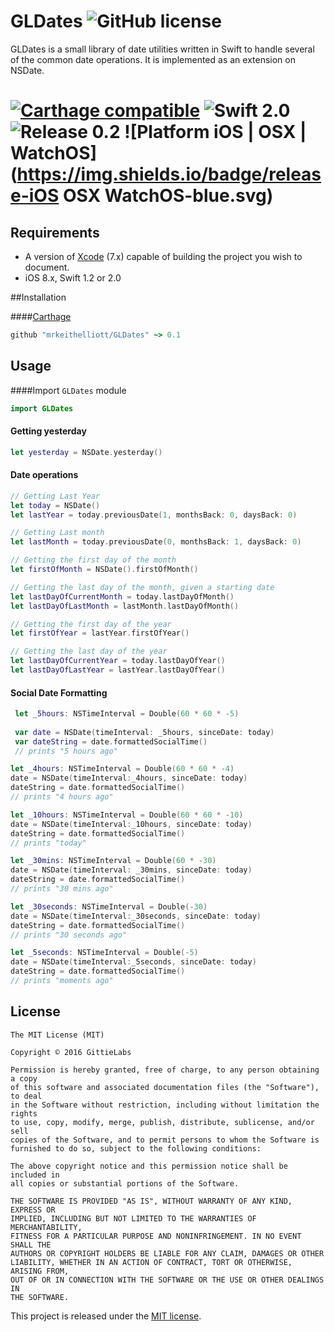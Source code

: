 # GLDates ![GitHub license](https://img.shields.io/badge/license-MIT-lightgrey.svg) 
GLDates is a small library of date utilities written in Swift to handle several of the common date operations.  It is implemented as an extension on NSDate.
#  [![Carthage compatible](https://img.shields.io/badge/Carthage-compatible-4BC51D.svg?style=flat)](https://github.com/Carthage/Carthage) ![Swift 2.0](https://img.shields.io/badge/swift-2.0-orange.svg) ![Release 0.2](https://img.shields.io/badge/release-0.2-blue.svg) ![Platform iOS | OSX | WatchOS](https://img.shields.io/badge/release-iOS OSX WatchOS-blue.svg)

## Requirements

* A version of [Xcode][xcode] (7.x) capable of building the project you wish to document.
* iOS 8.x, Swift 1.2 or 2.0

##Installation

####[Carthage](http://github.com/Carthage/Carthage)
```ruby 
github "mrkeithelliott/GLDates" ~> 0.1
```

## Usage
####Import `GLDates` module
```swift
import GLDates
```

#### Getting yesterday
```swift
let yesterday = NSDate.yesterday()   
```

#### Date operations
```swift
// Getting Last Year
let today = NSDate()
let lastYear = today.previousDate(1, monthsBack: 0, daysBack: 0)
```

```swift
// Getting Last month
let lastMonth = today.previousDate(0, monthsBack: 1, daysBack: 0)
```
```swift
// Getting the first day of the month
let firstOfMonth = NSDate().firstOfMonth()
```

```swift
// Getting the last day of the month, given a starting date
let lastDayOfCurrentMonth = today.lastDayOfMonth()
let lastDayOfLastMonth = lastMonth.lastDayOfMonth()
```

```swift
// Getting the first day of the year
let firstOfYear = lastYear.firstOfYear()
```

```swift
// Getting the last day of the year
let lastDayOfCurrentYear = today.lastDayOfYear()
let lastDayOfLastYear = lastYear.lastDayOfYear()
```
#### Social Date Formatting

```swift
 let _5hours: NSTimeInterval = Double(60 * 60 * -5)
        
 var date = NSDate(timeInterval: _5hours, sinceDate: today)
 var dateString = date.formattedSocialTime()
 // prints "5 hours ago"
```

```swift
let _4hours: NSTimeInterval = Double(60 * 60 * -4)
date = NSDate(timeInterval:_4hours, sinceDate: today)
dateString = date.formattedSocialTime()
// prints "4 hours ago"
```

```swift
let _10hours: NSTimeInterval = Double(60 * 60 * -10)
date = NSDate(timeInterval:_10hours, sinceDate: today)
dateString = date.formattedSocialTime()
// prints "today"
```

```swift
let _30mins: NSTimeInterval = Double(60 * -30)
date = NSDate(timeInterval: _30mins, sinceDate: today)
dateString = date.formattedSocialTime()
// prints "30 mins ago"
```

```swift
let _30seconds: NSTimeInterval = Double(-30)
date = NSDate(timeInterval:_30seconds, sinceDate: today)
dateString = date.formattedSocialTime()
// prints "30 seconds ago"
```

```swift
let _5seconds: NSTimeInterval = Double(-5)
date = NSDate(timeInterval:_5seconds, sinceDate: today)
dateString = date.formattedSocialTime()
// prints "moments ago"
```
## License

	The MIT License (MIT)

	Copyright © 2016 GittieLabs

	Permission is hereby granted, free of charge, to any person obtaining a copy
	of this software and associated documentation files (the "Software"), to deal
	in the Software without restriction, including without limitation the rights
	to use, copy, modify, merge, publish, distribute, sublicense, and/or sell
	copies of the Software, and to permit persons to whom the Software is
	furnished to do so, subject to the following conditions:

	The above copyright notice and this permission notice shall be included in
	all copies or substantial portions of the Software.

	THE SOFTWARE IS PROVIDED "AS IS", WITHOUT WARRANTY OF ANY KIND, EXPRESS OR
	IMPLIED, INCLUDING BUT NOT LIMITED TO THE WARRANTIES OF MERCHANTABILITY,
	FITNESS FOR A PARTICULAR PURPOSE AND NONINFRINGEMENT. IN NO EVENT SHALL THE
	AUTHORS OR COPYRIGHT HOLDERS BE LIABLE FOR ANY CLAIM, DAMAGES OR OTHER
	LIABILITY, WHETHER IN AN ACTION OF CONTRACT, TORT OR OTHERWISE, ARISING FROM,
	OUT OF OR IN CONNECTION WITH THE SOFTWARE OR THE USE OR OTHER DEALINGS IN
	THE SOFTWARE.

This project is released under the [MIT license](https://github.com/mrkeithelliott/GLDates/blob/master/LICENSE).

[xcode]: https://developer.apple.com/xcode "Xcode"

